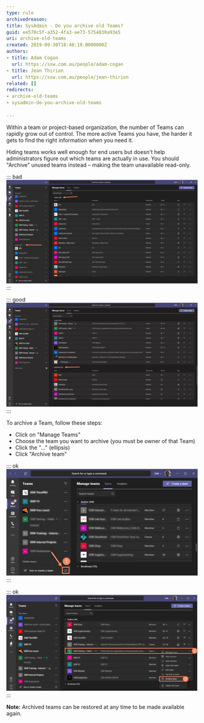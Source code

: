 ```yaml
---
type: rule
archivedreason: 
title: SysAdmin - Do you archive old Teams?
guid: ee570c5f-a352-4fa3-ae73-5754830a93e5
uri: archive-old-teams
created: 2019-09-30T18:48:19.0000000Z
authors:
- title: Adam Cogan
  url: https://ssw.com.au/people/adam-cogan
- title: Jean Thirion
  url: https://ssw.com.au/people/jean-thirion
related: []
redirects:
- archive-old-teams
- sysadmin-do-you-archive-old-teams

---
```


Within a team or project-based organization, the number of Teams can rapidly grow out of control. The more active Teams you have, the harder it gets to find the right information when you need it.

<!--endintro-->

Hiding teams works well enough for end users but doesn't help administrators figure out which teams are actually in use. You should "Archive" unused teams instead – making the team unavailable read-only.


::: bad  
![Figure: Bad example - Lots of old and test teams](old-teams-bad.png)  
:::


::: good  
![Figure: Good example - Old teams are archived](old-teams-good.jpg)  
:::

To archive a Team, follow these steps:



* Click on "Manage Teams"
* Choose the team you want to archive (you must be owner of that Team)
* Click the "..." (ellipsis)
* Click "Archive team"



::: ok  
![Figure: Clicking "Manage Teams"](old-teams-how1.jpg)  
:::


::: ok  
![Figure: Clicking "Ellipsis" | "Archive Team"](old-teams-how2.png)  
:::

**Note:** Archived teams can be restored at any time to be made available again.
